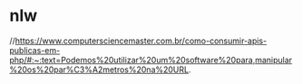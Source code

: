 # nlw

//https://www.computersciencemaster.com.br/como-consumir-apis-publicas-em-php/#:~:text=Podemos%20utilizar%20um%20software%20para,manipular%20os%20par%C3%A2metros%20na%20URL.
